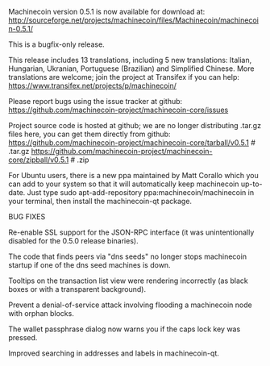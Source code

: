 Machinecoin version 0.5.1 is now available for download at:
http://sourceforge.net/projects/machinecoin/files/Machinecoin/machinecoin-0.5.1/

This is a bugfix-only release.

This release includes 13 translations, including 5 new translations:
Italian, Hungarian, Ukranian, Portuguese (Brazilian) and Simplified Chinese.
More translations are welcome; join the project at Transifex if you can help:
https://www.transifex.net/projects/p/machinecoin/

Please report bugs using the issue tracker at github:
https://github.com/machinecoin-project/machinecoin-core/issues

Project source code is hosted at github; we are no longer
distributing .tar.gz files here, you can get them
directly from github:
https://github.com/machinecoin-project/machinecoin-core/tarball/v0.5.1  # .tar.gz
https://github.com/machinecoin-project/machinecoin-core/zipball/v0.5.1  # .zip

For Ubuntu users, there is a new ppa maintained by Matt Corallo which
you can add to your system so that it will automatically keep
machinecoin up-to-date.  Just type
sudo apt-add-repository ppa:machinecoin/machinecoin
in your terminal, then install the machinecoin-qt package.


BUG FIXES

Re-enable SSL support for the JSON-RPC interface (it was unintentionally
disabled for the 0.5.0 release binaries).

The code that finds peers via "dns seeds" no longer stops machinecoin startup
if one of the dns seed machines is down.

Tooltips on the transaction list view were rendering incorrectly (as black boxes
or with a transparent background).

Prevent a denial-of-service attack involving flooding a machinecoin node with
orphan blocks.

The wallet passphrase dialog now warns you if the caps lock key was pressed.

Improved searching in addresses and labels in machinecoin-qt.

